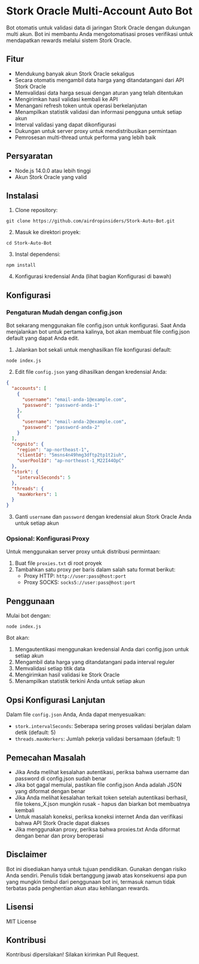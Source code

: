 # Stork Oracle Multi-Account Auto Bot

Bot otomatis untuk validasi data di jaringan Stork Oracle dengan dukungan multi akun. Bot ini membantu Anda mengotomatisasi proses verifikasi untuk mendapatkan rewards melalui sistem Stork Oracle.

## Fitur

- Mendukung banyak akun Stork Oracle sekaligus
- Secara otomatis mengambil data harga yang ditandatangani dari API Stork Oracle
- Memvalidasi data harga sesuai dengan aturan yang telah ditentukan
- Mengirimkan hasil validasi kembali ke API
- Menangani refresh token untuk operasi berkelanjutan
- Menampilkan statistik validasi dan informasi pengguna untuk setiap akun
- Interval validasi yang dapat dikonfigurasi
- Dukungan untuk server proxy untuk mendistribusikan permintaan
- Pemrosesan multi-thread untuk performa yang lebih baik

## Persyaratan

- Node.js 14.0.0 atau lebih tinggi
- Akun Stork Oracle yang valid

## Instalasi

1. Clone repository:
```
git clone https://github.com/airdropinsiders/Stork-Auto-Bot.git
```

2. Masuk ke direktori proyek:
```
cd Stork-Auto-Bot
```

3. Instal dependensi:
```
npm install
```

4. Konfigurasi kredensial Anda (lihat bagian Konfigurasi di bawah)

## Konfigurasi

### Pengaturan Mudah dengan config.json

Bot sekarang menggunakan file config.json untuk konfigurasi. Saat Anda menjalankan bot untuk pertama kalinya, bot akan membuat file config.json default yang dapat Anda edit.

1. Jalankan bot sekali untuk menghasilkan file konfigurasi default:
```
node index.js
```

2. Edit file `config.json` yang dihasilkan dengan kredensial Anda:
```json
{
  "accounts": [
    {
      "username": "email-anda-1@example.com",
      "password": "password-anda-1"
    },
    {
      "username": "email-anda-2@example.com",
      "password": "password-anda-2"
    }
  ],
  "cognito": {
    "region": "ap-northeast-1",
    "clientId": "5msns4n49hmg3dftp2tp1t2iuh",
    "userPoolId": "ap-northeast-1_M22I44OpC"
  },
  "stork": {
    "intervalSeconds": 5
  },
  "threads": {
    "maxWorkers": 1
  }
}
```

3. Ganti `username` dan `password` dengan kredensial akun Stork Oracle Anda untuk setiap akun

### Opsional: Konfigurasi Proxy

Untuk menggunakan server proxy untuk distribusi permintaan:

1. Buat file `proxies.txt` di root proyek
2. Tambahkan satu proxy per baris dalam salah satu format berikut:
   - Proxy HTTP: `http://user:pass@host:port`
   - Proxy SOCKS: `socks5://user:pass@host:port`

## Penggunaan

Mulai bot dengan:
```
node index.js
```

Bot akan:
1. Mengautentikasi menggunakan kredensial Anda dari config.json untuk setiap akun
2. Mengambil data harga yang ditandatangani pada interval reguler
3. Memvalidasi setiap titik data
4. Mengirimkan hasil validasi ke Stork Oracle
5. Menampilkan statistik terkini Anda untuk setiap akun

## Opsi Konfigurasi Lanjutan

Dalam file `config.json` Anda, Anda dapat menyesuaikan:

- `stork.intervalSeconds`: Seberapa sering proses validasi berjalan dalam detik (default: 5)
- `threads.maxWorkers`: Jumlah pekerja validasi bersamaan (default: 1)

## Pemecahan Masalah

- Jika Anda melihat kesalahan autentikasi, periksa bahwa username dan password di config.json sudah benar
- Jika bot gagal memulai, pastikan file config.json Anda adalah JSON yang diformat dengan benar
- Jika Anda melihat kesalahan terkait token setelah autentikasi berhasil, file tokens_X.json mungkin rusak - hapus dan biarkan bot membuatnya kembali
- Untuk masalah koneksi, periksa koneksi internet Anda dan verifikasi bahwa API Stork Oracle dapat diakses
- Jika menggunakan proxy, periksa bahwa proxies.txt Anda diformat dengan benar dan proxy beroperasi

## Disclaimer

Bot ini disediakan hanya untuk tujuan pendidikan. Gunakan dengan risiko Anda sendiri. Penulis tidak bertanggung jawab atas konsekuensi apa pun yang mungkin timbul dari penggunaan bot ini, termasuk namun tidak terbatas pada penghentian akun atau kehilangan rewards.

## Lisensi

MIT License

## Kontribusi

Kontribusi dipersilakan! Silakan kirimkan Pull Request.